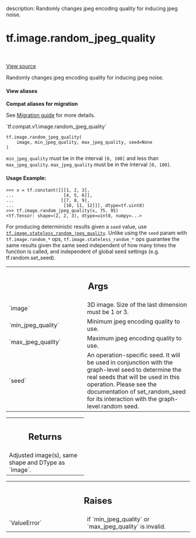 description: Randomly changes jpeg encoding quality for inducing jpeg noise.

<div itemscope itemtype="http://developers.google.com/ReferenceObject">
<meta itemprop="name" content="tf.image.random_jpeg_quality" />
<meta itemprop="path" content="Stable" />
</div>

# tf.image.random_jpeg_quality

<!-- Insert buttons and diff -->

<table class="tfo-notebook-buttons tfo-api nocontent" align="left">

</table>

<a target="_blank" class="external" href="/code/stable/tensorflow/python/ops/image_ops_impl.py">View source</a>



Randomly changes jpeg encoding quality for inducing jpeg noise.


<section class="expandable">
  <h4 class="showalways">View aliases</h4>
  <p>
<b>Compat aliases for migration</b>
<p>See
<a href="https://www.tensorflow.org/guide/migrate">Migration guide</a> for
more details.</p>
<p>`tf.compat.v1.image.random_jpeg_quality`</p>
</p>
</section>

<pre class="devsite-click-to-copy prettyprint lang-py tfo-signature-link">
<code>tf.image.random_jpeg_quality(
    image, min_jpeg_quality, max_jpeg_quality, seed=None
)
</code></pre>



<!-- Placeholder for "Used in" -->

`min_jpeg_quality` must be in the interval `[0, 100]` and less than
`max_jpeg_quality`.
`max_jpeg_quality` must be in the interval `[0, 100]`.

#### Usage Example:



```
>>> x = tf.constant([[[1, 2, 3],
...                   [4, 5, 6]],
...                  [[7, 8, 9],
...                   [10, 11, 12]]], dtype=tf.uint8)
>>> tf.image.random_jpeg_quality(x, 75, 95)
<tf.Tensor: shape=(2, 2, 3), dtype=uint8, numpy=...>
```

For producing deterministic results given a `seed` value, use
<a href="../../tf/image/stateless_random_jpeg_quality.md"><code>tf.image.stateless_random_jpeg_quality</code></a>. Unlike using the `seed` param
with `tf.image.random_*` ops, `tf.image.stateless_random_*` ops guarantee the
same results given the same seed independent of how many times the function is
called, and independent of global seed settings (e.g. tf.random.set_seed).

<!-- Tabular view -->
 <table class="responsive fixed orange">
<colgroup><col width="214px"><col></colgroup>
<tr><th colspan="2"><h2 class="add-link">Args</h2></th></tr>

<tr>
<td>
`image`<a id="image"></a>
</td>
<td>
3D image. Size of the last dimension must be 1 or 3.
</td>
</tr><tr>
<td>
`min_jpeg_quality`<a id="min_jpeg_quality"></a>
</td>
<td>
Minimum jpeg encoding quality to use.
</td>
</tr><tr>
<td>
`max_jpeg_quality`<a id="max_jpeg_quality"></a>
</td>
<td>
Maximum jpeg encoding quality to use.
</td>
</tr><tr>
<td>
`seed`<a id="seed"></a>
</td>
<td>
An operation-specific seed. It will be used in conjunction with the
graph-level seed to determine the real seeds that will be used in this
operation. Please see the documentation of set_random_seed for its
interaction with the graph-level random seed.
</td>
</tr>
</table>



<!-- Tabular view -->
 <table class="responsive fixed orange">
<colgroup><col width="214px"><col></colgroup>
<tr><th colspan="2"><h2 class="add-link">Returns</h2></th></tr>
<tr class="alt">
<td colspan="2">
Adjusted image(s), same shape and DType as `image`.
</td>
</tr>

</table>



<!-- Tabular view -->
 <table class="responsive fixed orange">
<colgroup><col width="214px"><col></colgroup>
<tr><th colspan="2"><h2 class="add-link">Raises</h2></th></tr>

<tr>
<td>
`ValueError`<a id="ValueError"></a>
</td>
<td>
if `min_jpeg_quality` or `max_jpeg_quality` is invalid.
</td>
</tr>
</table>

